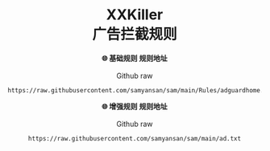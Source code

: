 <h1 align="center">XXKiller<br>广告拦截规则</h1>
<div align="center">

<strong>🌐 基础规则 规则地址</strong><br/><br/>
Github raw
```
https://raw.githubusercontent.com/samyansan/sam/main/Rules/adguardhome.txt
```

<strong>🌐 增强规则 规则地址</strong><br/><br/>
Github raw
```
https://raw.githubusercontent.com/samyansan/sam/main/ad.txt
  
